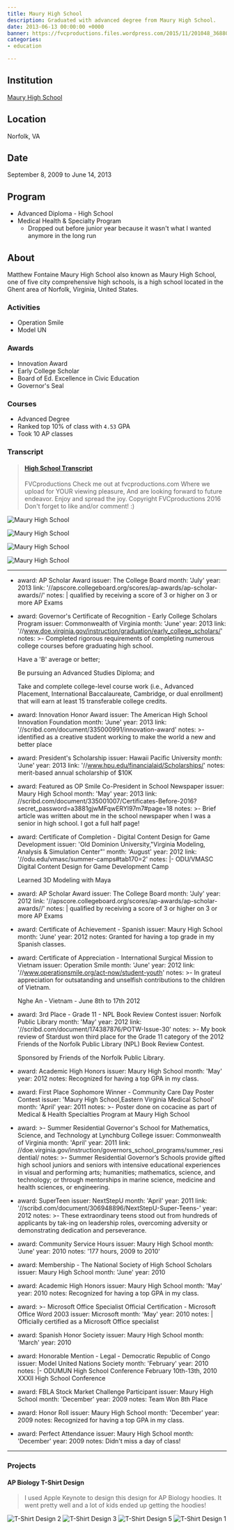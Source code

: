 ```yaml
---
title: Maury High School
description: Graduated with advanced degree from Maury High School.
date: 2013-06-13 00:00:00 +0000
banner: https://fvcproductions.files.wordpress.com/2015/11/201048_3688026930399_442436614_o.jpg
categories:
- education

---
```

## Institution

[Maury High School](//www.npsk12.com/mhs)

## Location

Norfolk, VA

## Date

September 8, 2009 to June 14, 2013

## Program

* Advanced Diploma - High School
* Medical Health & Specialty Program
  * Dropped out before junior year because it wasn't what I wanted anymore in the long run

## About

Matthew Fontaine Maury High School also known as Maury High School, one of five city comprehensive high schools, is a high school located in the Ghent area of Norfolk, Virginia, United States.

### Activities

* Operation Smile
* Model UN

### Awards

* Innovation Award
* Early College Scholar
* Board of Ed. Excellence in Civic Education
* Governor's Seal

### Courses

* Advanced Degree
* Ranked top 10% of class with `4.53` GPA
* Took 10 AP classes

### Transcript

<blockquote class="embedly-card"><h4><a href="https://www.scribd.com/document/353206754/high-school-transcript">High School Transcript</a></h4><p>FVCproductions Check me out at fvcproductions.com Where we upload for YOUR viewing pleasure, And are looking forward to future endeavor. Enjoy and spread the joy. Copyright FVCproductions 2016 Don't forget to like and/or comment! :)</p></blockquote>
<script async src="//cdn.embedly.com/widgets/platform.js" charset="UTF-8"></script>

![Maury High School](https://i1.wp.com/fvcproductions.files.wordpress.com/2015/11/201048_3688026930399_442436614_o.jpg?w=746&h=499&crop&ssl=1&zoom=2)

![Maury High School](https://i2.wp.com/fvcproductions.files.wordpress.com/2015/11/img_0849.jpg?w=246&h=184&crop&ssl=1&zoom=2)

![Maury High School](https://i0.wp.com/fvcproductions.files.wordpress.com/2015/11/img_0847.jpg?w=246&h=184&crop&ssl=1&zoom=2)

![Maury High School](https://i2.wp.com/fvcproductions.files.wordpress.com/2015/11/img_0848.jpg?w=496&h=372&crop&ssl=1&zoom=2)

---

* award: AP Scholar Award
  issuer: The College Board
  month: 'July'
  year: 2013
  link: '//apscore.collegeboard.org/scores/ap-awards/ap-scholar-awards//'
  notes: |
  qualified by receiving a score of 3 or higher on 3 or more AP Exams
* award: Governor's Certificate of Recognition - Early College Scholars Program
  issuer: Commonwealth of Virginia
  month: 'June'
  year: 2013
  link: '//www.doe.virginia.gov/instruction/graduation/early_college_scholars/'
  notes: >-
  Completed rigorous requirements of completing numerous college courses
  before graduating high school.

  Have a 'B' average or better;

  Be pursuing an Advanced Studies Diploma; and

  Take and complete college-level course work (i.e., Advanced Placement,
  International Baccalaureate, Cambridge, or dual enrollment) that will earn
  at least 15 transferable college credits.

* award: Innovation Honor Award
  issuer: The American High School Innovation Foundation
  month: 'June'
  year: 2013
  link: '//scribd.com/document/335000991/innovation-award'
  notes: >-
  identified as a creative student working to make the world a new and
  better place
* award: President's Scholarship
  issuer: Hawaii Pacific University
  month: 'June'
  year: 2013
  link: '//www.hpu.edu/financialaid/Scholarships/'
  notes: merit-based annual scholarship of $10K
* award: Featured as OP Smile Co-President in School Newspaper
  issuer: Maury High School
  month: 'May'
  year: 2013
  link: //scribd.com/document/335001007/Certificates-Before-2016?secret_password=a3881gjwMFqwERYl97m7#page=18
  notes: >-
  Brief article was written about me in the school newspaper when I was a
  senior in high school. I got a full half page!
* award: Certificate of Completion - Digital Content Design for Game Development
  issuer: 'Old Dominion University,"Virginia Modeling, Analysis & Simulation Center"'
  month: 'August'
  year: 2012
  link: '//odu.edu/vmasc/summer-camps#tab170=2'
  notes: |-
  ODU/VMASC Digital Content Design for Game Development Camp

  Learned 3D Modeling with Maya

* award: AP Scholar Award
  issuer: The College Board
  month: 'July'
  year: 2012
  link: '//apscore.collegeboard.org/scores/ap-awards/ap-scholar-awards//'
  notes: |
  qualified by receiving a score of 3 or higher on 3 or more AP Exams
* award: Certificate of Achievement - Spanish
  issuer: Maury High School
  month: 'June'
  year: 2012
  notes: Granted for having a top grade in my Spanish classes.
* award: Certificate of Appreciation - International Surgical Mission to Vietnam
  issuer: Operation Smile
  month: 'June'
  year: 2012
  link: '//www.operationsmile.org/act-now/student-youth'
  notes: >-
  In grateul appreciation for outsatanding and unselfish contributions to
  the children of Vietnam.

  Nghe An - Vietnam - June 8th to 17th 2012

* award: 3rd Place - Grade 11 - NPL Book Review Contest
  issuer: Norfolk Public Library
  month: 'May'
  year: 2012
  link: '//scribd.com/document/174387876/POTW-Issue-30'
  notes: >-
  My book review of Stardust won third place for the Grade 11 category of
  the 2012 Friends of the Norfolk Public Library (NPL) Book Review Contest.

  Sponsored by Friends of the Norfolk Public Library.

* award: Academic High Honors
  issuer: Maury High School
  month: 'May'
  year: 2012
  notes: Recognized for having a top GPA in my class.
* award: First Place Sophomore Winner - Community Care Day Poster Contest
  issuer: 'Maury High School,Eastern Virginia Medical School'
  month: 'April'
  year: 2011
  notes: >-
  Poster done on cocacine as part of Medical & Health Specialties Program at
  Maury High School
* award: >-
  Summer Residential Governor's School for Mathematics, Science, and
  Technology at Lynchburg College
  issuer: Commonwealth of Virginia
  month: 'April'
  year: 2011
  link: //doe.virginia.gov/instruction/governors_school_programs/summer_residential/
  notes: >-
  Summer Residential Governor’s Schools provide gifted high school juniors
  and seniors with intensive educational experiences in visual and
  performing arts; humanities; mathematics, science, and technology; or
  through mentorships in marine science, medicine and health sciences, or
  engineering.
* award: SuperTeen
  issuer: NextStepU
  month: 'April'
  year: 2011
  link: '//scribd.com/document/306948896/NextStepU-Super-Teens-'
  year: 2012
  notes: >-
  These extraordinary teens stood out from hundreds of applicants by tak-ing
  on leadership roles, overcoming adversity or demonstrating dedication and
  perseverance.
* award: Community Service Hours
  issuer: Maury High School
  month: 'June'
  year: 2010
  notes: '177 hours, 2009 to 2010'
* award: Membership - The National Society of High School Scholars
  issuer: Maury High School
  month: 'June'
  year: 2010
* award: Academic High Honors
  issuer: Maury High School
  month: 'May'
  year: 2010
  notes: Recognized for having a top GPA in my class.
* award: >-
  Microsoft Office Specialist Official Certification - Microsoft Office Word
  2003
  issuer: Microsoft
  month: 'May'
  year: 2010
  notes: |
  Officially certified as a Microsoft Office specialist
* award: Spanish Honor Society
  issuer: Maury High School
  month: 'March'
  year: 2010
* award: Honorable Mention - Legal - Democratic Republic of Congo
  issuer: Model United Nations Society
  month: 'February'
  year: 2010
  notes: |-
  ODUMUN High School Conference February 10th-13th, 2010
  XXXII High School Conference
* award: FBLA Stock Market Challenge Participant
  issuer: Maury High School
  month: 'December'
  year: 2009
  notes: Team Won 8th Place
* award: Honor Roll
  issuer: Maury High School
  month: 'December'
  year: 2009
  notes: Recognized for having a top GPA in my class.
* award: Perfect Attendance
  issuer: Maury High School
  month: 'December'
  year: 2009
  notes: Didn't miss a day of class!

---

### Projects

#### AP Biology T-Shirt Design

> I used Apple Keynote to design this design for AP Biology hoodies. It went pretty well and a lot of kids ended up getting the hoodies!

![T-Shirt Design 2](https://i.imgur.com/0mctYEj.jpg)
![T-Shirt Design 3](https://i.imgur.com/Fjd1gQw.jpg)
![T-Shirt Design 5](https://i.imgur.com/ZBWr5WY.jpg)
![T-Shirt Design 1](https://i.imgur.com/2BzL3vL.jpg)
